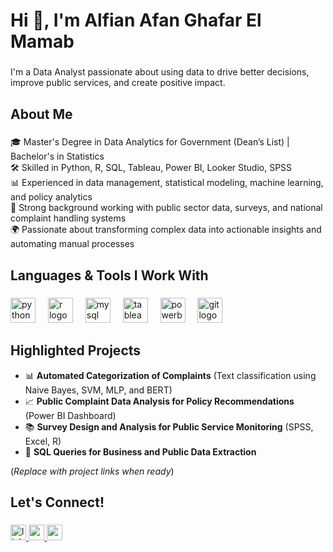 <h1 align="left">Hi 👋, I'm Alfian Afan Ghafar El Mamab</h1>

###

<p align="left">I'm a Data Analyst passionate about using data to drive better decisions, improve public services, and create positive impact.</p>

###

<h2 align="left">About Me</h2>

###

<p align="left">
🎓 Master's Degree in Data Analytics for Government (Dean’s List) | Bachelor's in Statistics<br>
🛠️ Skilled in Python, R, SQL, Tableau, Power BI, Looker Studio, SPSS<br>
📊 Experienced in data management, statistical modeling, machine learning, and policy analytics<br>
🚀 Strong background working with public sector data, surveys, and national complaint handling systems<br>
🌍 Passionate about transforming complex data into actionable insights and automating manual processes
</p>

###

<h2 align="left">Languages & Tools I Work With</h2>

###

<div align="left">
  <img src="https://cdn.jsdelivr.net/gh/devicons/devicon/icons/python/python-original.svg" height="40" alt="python logo" />
  <img width="12" />
  <img src="https://cdn.jsdelivr.net/gh/devicons/devicon/icons/r/r-original.svg" height="40" alt="r logo" />
  <img width="12" />
  <img src="https://cdn.jsdelivr.net/gh/devicons/devicon/icons/mysql/mysql-original.svg" height="40" alt="mysql logo" />
  <img width="12" />
  <img src="https://cdn.jsdelivr.net/gh/devicons/devicon/icons/tableau/tableau-original.svg" height="40" alt="tableau logo" />
  <img width="12" />
  <img src="https://cdn.jsdelivr.net/gh/devicons/devicon/icons/powerbi/powerbi-original.svg" height="40" alt="powerbi logo" />
  <img width="12" />
  <img src="https://cdn.jsdelivr.net/gh/devicons/devicon/icons/git/git-original.svg" height="40" alt="git logo" />
</div>

###

<h2 align="left">Highlighted Projects</h2>

- 📊 **Automated Categorization of Complaints** (Text classification using Naive Bayes, SVM, MLP, and BERT)  
- 📈 **Public Complaint Data Analysis for Policy Recommendations** (Power BI Dashboard)  
- 📚 **Survey Design and Analysis for Public Service Monitoring** (SPSS, Excel, R)  
- 💾 **SQL Queries for Business and Public Data Extraction**

(*Replace with project links when ready*)

###

<h2 align="left">Let's Connect!</h2>

###

<p align="left">
  <a href="https://www.linkedin.com/in/alfianmamab/" target="_blank">
    <img src="https://img.shields.io/badge/LinkedIn-Connect-blue?logo=linkedin&logoColor=white" height="25" alt="linkedin logo" />
  </a>
  <a href="mailto:alfianafan95@gmail.com" target="_blank">
    <img src="https://img.shields.io/badge/Email-Contact-red?logo=gmail&logoColor=white" height="25" alt="email logo" />
  </a>
  <a href="https://www.datascienceportfol.io/alfianmamab" target="_blank">
    <img src="https://img.shields.io/badge/Portfolio-View-green?logo=github&logoColor=white" height="25" alt="portfolio logo" />
  </a>
</p>
